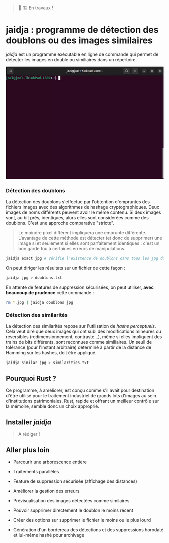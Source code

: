 > 🚧 🏗️ En travaux !

# jaidja : programme de détection des doublons ou des images similaires

*jaidja* est un programme exécutable en ligne de commande qui permet de détecter les images en double ou similiaires dans un répertoire.

![](/src/img/demo.gif)

### Détection des doublons

La détection des doublons s'effectue par l'obtention d'empruntes des fichiers images avec des algorithmes de hashage cryptographiques. Deux images de noms différents peuvent avoir le même contenu. Si deux images sont, au bit près, identiques, alors elles sont considérées comme des doublons. C'est une approche comparative "stricte". 

> Le moindre pixel différent impliquera une emprunte différente. L'avantage de cette méthode est détecter (et donc de supprimer) une image si et seulement si elles sont parfaitement identiques : c'est un bon garde fou à certaines erreurs de manipulations.

```bash
jaidja exact jpg # Vérifie l'existence de doublons dans tous les jpg du dossier
```

On peut diriger les résultats sur un fichier de cette façon :

```bash
jaidja jpg > doublons.txt
```

En attente de features de suppression sécurisées, on peut utiliser, **avec beaucoup de prudence** cette commande :

```bash
rm *.jpg | jaidja doublons jpg
```

### Détection des similarités

La détection des similarités repose sur l'utilisation de *hashs perceptuels*. Cela veut dire que deux images qui ont subi des modifications mineures ou réversibles (redimensionnement, contraste...), même si elles impliquent des trains de bits différents, sont reconnues comme similiaires. Un seuil de tolérance (pour l'instant arbitraire) déterminé à partir de la distance de Hamming sur les hashes, doit être appliqué.

```bash
jaidja similar jpg > similarities.txt
```

## Pourquoi Rust ?

Ce programme, à améliorer, est conçu comme s'il avait pour destination d'être utilisé pour le traitement industriel de grands lots d'images au sein d'institutions patrimoniales. Rust, rapide et offrant un meilleur contrôle sur la mémoire, semble donc un choix approprié. 

## Installer *jaidja*

> A rédiger !

## Aller plus loin

- Parcourir une arborescence entière

- Traitements parallèles

- Feature de suppression sécurisée (affichage des distances)

- Améliorer la gestion des erreurs

- Prévisualisation des images détectées comme similaires

- Pouvoir supprimer directement le doublon le moins récent

- Créer des options sur supprimer le fichier le moins ou le plus lourd

- Génération d'un bordereau des détections et des suppressions horodaté et lui-même hashé pour archivage
